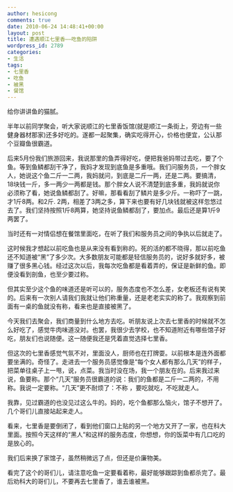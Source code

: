 ```yaml
---
author: hesicong
comments: true
date: 2010-06-24 14:48:41+00:00
layout: post
title: 遭遇顺江七里香——吃鱼的陷阱
wordpress_id: 2789
categories:
- 生活
tags:
- 七里香
- 吃鱼
- 被黑
- 餐馆
---
```


给你讲讲鱼的猫腻。

半年以前同学聚会，听大家说顺江的七里香饭馆(就是顺江一条街上，旁边有一些健身器材那家)还多好吃的。遂都一起聚集，确实吃得开心，价格也便宜，公认那个豆瓣鱼很霸道。

后来5月份我们旅游回来，我说那里的鱼弄得好吃，便把我爸妈带过去吃，要了个鱼。等到鱼鳞都刮干净了，我妈才发现到底鱼是多重哦。我们问服务员，一个胖女人，她说这个鱼二斤一二两，我妈就问，到底是二斤一两，还是二两。要搞清，18块钱一斤，多一两少一两都是钱。那个胖女人说不清楚到底多重，我妈就说你必须称了看，她说鱼鳞都刮了。好嘛，那看看刮了鳞片是多少斤。一称吓了一跳，才1斤8两。和2斤. 2两，相差了3两之多，算下来也要有好几块钱就被这样忽悠过去了。我们坚持按照1斤8两算，她坚持说鱼鳞都刮了，要加点。最后还是算1斤9两罢了。

当时还有一对情侣想在餐馆里面吃，在听了我们和服务员之间的争执以后就走了。

这时候我才想起以前吃鱼也是从来没有看到称的。死的活的都不晓得，那以前吃鱼还不知道被“黑”了多少次。大多数朋友可能都是轻信服务员的，说好多就好多，被赚了很多黑心钱。经过这次以后，我每次吃鱼都是看着弄的，保证是新鲜的鱼。即便没看到剖鱼，也至少要过称。

但其实至少这个鱼的味道还是听可以的，服务态度也不怎么差，女老板还有说有笑的。后来有一次别人请我们我就让他们称重量，还是老老实实的称了。我观察到前面有一桌的鱼就没有称，看来也是直接被黑了。

今天我们去聚会，我们商量到什么地方去吃。听朋友说上次去七里香的时候就不怎么好吃了，感觉牛肉味道没对。也罢，我很少去学校，也不知道附近有哪些馆子好吃，朋友们也说随便。这一随便我还是凭着直觉选择七里香。

但这次的七里香感觉气氛不对，里面没人，厨师也在打牌耍。以前根本是连外面都要坐满的。奇怪了。走进去一个服务员感觉像是“每个女人都有那么几天”的样子，把菜单往桌子上一甩，说，点菜。我当时没在场，我一个朋友在的。后来我过来说，鱼要称。那个“几天”服务员很霸道的说：我们的鱼都是二斤一二两的，不用称。我说一定要称。“几天”更不耐烦了：不称 ，要吃就吃，不吃就走人。

我靠，见过霸道的也没见过这么牛的。妈的，吃个鱼都那么恼火，馆子不想开了。几个哥们儿直接站起来走人。

看来，七里香是要倒闭了，看到他们窗口上贴的另一个地方又开了一家，也在科大里面。按照今天这样的“黑人”和这样的服务态度，你想想，你的饭菜中有几口吃的是放心的。

我们后来换了家馆子，虽然稍微远了点，但还是价廉物美。

看完了这个的哥们儿，请注意吃鱼一定要看着称，最好能够跟踪到鱼都杀完了。最后劝科大的哥们儿，不要再去七里香了，谁去谁被黑。
